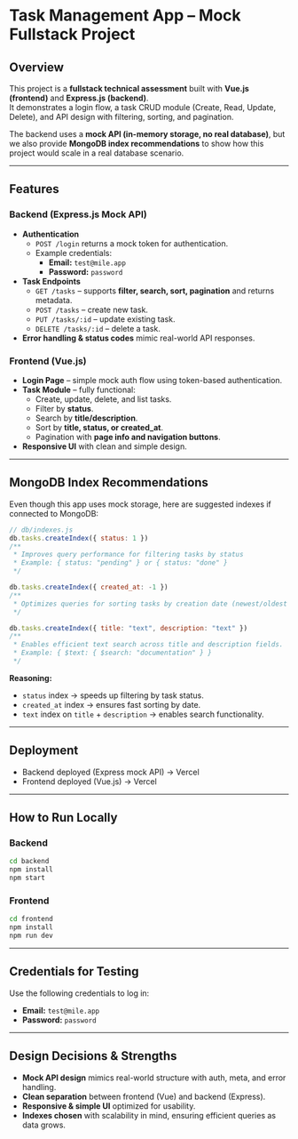 # Task Management App – Mock Fullstack Project

## Overview
This project is a **fullstack technical assessment** built with **Vue.js (frontend)** and **Express.js (backend)**.  
It demonstrates a login flow, a task CRUD module (Create, Read, Update, Delete), and API design with filtering, sorting, and pagination.  

The backend uses a **mock API (in-memory storage, no real database)**, but we also provide **MongoDB index recommendations** to show how this project would scale in a real database scenario.

---

## Features

### Backend (Express.js Mock API)
- **Authentication**
  - `POST /login` returns a mock token for authentication.
  - Example credentials:  
    - **Email:** `test@mile.app`  
    - **Password:** `password`  
- **Task Endpoints**
  - `GET /tasks` – supports **filter, search, sort, pagination** and returns metadata.
  - `POST /tasks` – create new task.
  - `PUT /tasks/:id` – update existing task.
  - `DELETE /tasks/:id` – delete a task.
- **Error handling & status codes** mimic real-world API responses.

### Frontend (Vue.js)
- **Login Page** – simple mock auth flow using token-based authentication.
- **Task Module** – fully functional:
  - Create, update, delete, and list tasks.
  - Filter by **status**.
  - Search by **title/description**.
  - Sort by **title, status, or created_at**.
  - Pagination with **page info and navigation buttons**.
- **Responsive UI** with clean and simple design.

---

## MongoDB Index Recommendations
Even though this app uses mock storage, here are suggested indexes if connected to MongoDB:

```js
// db/indexes.js
db.tasks.createIndex({ status: 1 })
/**
 * Improves query performance for filtering tasks by status
 * Example: { status: "pending" } or { status: "done" }
 */

db.tasks.createIndex({ created_at: -1 })
/**
 * Optimizes queries for sorting tasks by creation date (newest/oldest first).
 */

db.tasks.createIndex({ title: "text", description: "text" })
/**
 * Enables efficient text search across title and description fields.
 * Example: { $text: { $search: "documentation" } }
 */
```

**Reasoning:**
- `status` index → speeds up filtering by task status.  
- `created_at` index → ensures fast sorting by date.  
- `text` index on `title` + `description` → enables search functionality.  

---

## Deployment
- Backend deployed (Express mock API) → Vercel
- Frontend deployed (Vue.js) → Vercel

---

## How to Run Locally

### Backend
```bash
cd backend
npm install
npm start
```

### Frontend
```bash
cd frontend
npm install
npm run dev
```

---

## Credentials for Testing
Use the following credentials to log in:

- **Email:** `test@mile.app`  
- **Password:** `password`  

---

## Design Decisions & Strengths
- **Mock API design** mimics real-world structure with auth, meta, and error handling.
- **Clean separation** between frontend (Vue) and backend (Express).
- **Responsive & simple UI** optimized for usability.
- **Indexes chosen** with scalability in mind, ensuring efficient queries as data grows.
